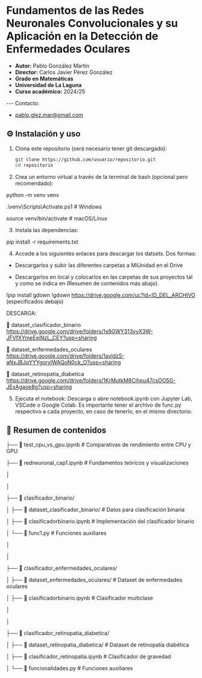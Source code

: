 #  Fundamentos de las Redes Neuronales Convolucionales y su Aplicación en la Detección de Enfermedades Oculares

- **Autor:** Pablo González Martín  
- **Director:** Carlos Javier Pérez González  
- **Grado en Matemáticas**  
- **Universidad de La Laguna**  
- **Curso académico:** 2024/25

--- Contacto:

- pablo.glez.mar@gmail.com


## ⚙️ Instalación y uso

1. Clona este repositorio (será necesario tener git descargado):
   ```bash
   git clone https://github.com/usuario/repositorio.git
   cd repositorio
2. Crea un entorno virtual a través de la terminal de bash (opcional pero recomendado):

python -m venv venv

.\venv\Scripts\Activate.ps1 # Windows

source venv/bin/activate  # macOS/Linux

3. Instala las dependencias:

pip install -r requirements.txt

4. Accede a los siguientes enlaces para descargar los datsets. Dos formas:

- Descargarlos y subir las diferentes carpetas a MiUnidad en el Drive

- Descargarlos en local y colocarlos en las carpetas de sus proyectos tal y como se indica en (Resumen de contenidos más abajo).

!pip install gdown
!gdown https://drive.google.com/uc?id=ID_DEL_ARCHIVO   (especificados debajo)

DESCARGA:

📁 dataset_clasificador_binario    https://drive.google.com/drive/folders/1s6GWY313yyX3W-JFVfXYmeEeiNzL_CEY?usp=sharing

📁 dataset_enfermedades_oculares   https://drive.google.com/drive/folders/1avldzS-aNxJBJqYYYgorylWAQoN0ck_O?usp=sharing

📁 dataset_retinopatia_diabetica   https://drive.google.com/drive/folders/1KrMutkM8Cihpu47csOO5G-JExAgaoe8g?usp=sharing


5. Ejecuta el notebook:
Descarga o abre notebook.ipynb con Jupyter Lab, VSCode o Google Colab. Es importante tener el archivo de func.py respectivo a cada proyecto, en caso de tenerlo, en el mismo directorio.


## 🧪 Resumen de contenidos

├── 📓 test_cpu_vs_gpu.ipynb         # Comparativas de rendimiento entre CPU y GPU

├── 📓 redneuronal_cap1.ipynb        # Fundamentos teóricos y visualizaciones

│

│

├── 📁 clasificador_binario/

│   ├── 📁 dataset_clasificador_binario/   # Datos para clasificación binaria

│   ├── 📓 clasificadorbinario.ipynb       # Implementación del clasificador binario

│   └── 📄 func1.py                        # Funciones auxiliares

│

│

├── 📁 clasificador_enfermedades_oculares/

│   ├── 📁 dataset_enfermedades_oculares/                        # Dataset de enfermedades oculares

│   ├── 📓 clasificadorbinario.ipynb       # Clasificador multiclase


│

│

├── 📁 clasificador_retinopatia_diabetica/

│    ├── 📁 dataset_retinopatia_diabetica/                        # Dataset de retinopatía diabética

│    ├── 📓 clasificador_retinopatia.ipynb  # Clasificador de gravedad

│    └── 📄 funcionalidades.py              # Funciones auxiliares
